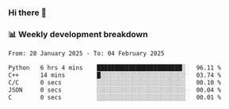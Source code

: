### Hi there 👋

### 📊 Weekly development breakdown
<!--START_SECTION:waka-->

```txt
From: 28 January 2025 - To: 04 February 2025

Python   6 hrs 4 mins    ████████████████████████░   96.11 %
C++      14 mins         █░░░░░░░░░░░░░░░░░░░░░░░░   03.74 %
C/C      0 secs          ░░░░░░░░░░░░░░░░░░░░░░░░░   00.10 %
JSON     0 secs          ░░░░░░░░░░░░░░░░░░░░░░░░░   00.04 %
C        0 secs          ░░░░░░░░░░░░░░░░░░░░░░░░░   00.01 %
```

<!--END_SECTION:waka-->
